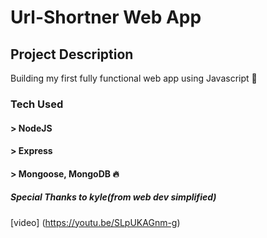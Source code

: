 # Url-Shortner Web App 

## Project Description 
Building my first fully functional web app using Javascript 🚀 

### Tech Used 

#### > NodeJS
#### > Express
#### > Mongoose, MongoDB 🔥

##### Special Thanks to kyle(from web dev simplified)
[video] (https://youtu.be/SLpUKAGnm-g)